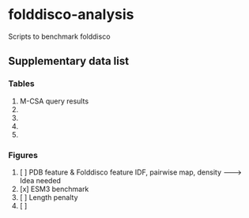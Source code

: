 # folddisco-analysis
Scripts to benchmark folddisco




## Supplementary data list

### Tables

1. M-CSA query results
2.
3.
4.
5.

### Figures
1. [ ] PDB feature & Folddisco feature IDF, pairwise map, density ---> Idea needed
2. [x] ESM3 benchmark
3. [ ] Length penalty
4. [ ] 
